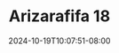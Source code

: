 --- 
title: "Arizarafifa 18"
description: "  bokep Arizarafifa 18 telegram full vidio baru"
date: 2024-10-19T10:07:51-08:00
file_code: "941akiqq0mb3"
draft: false
cover: "s7riw9gjjrhq3pbp.jpg"
tags: ["Arizarafifa", "bokep-indo", "bokep-viral", "bokep-ig"]
length: 79
fld_id: "1482698"
foldername: "Ariza rafifa"
categories: ["Ariza rafifa"]
views: 0
---